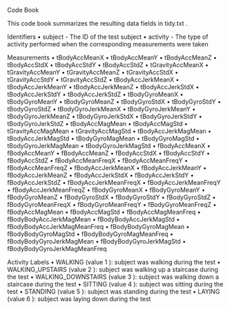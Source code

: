 Code Book

This code book summarizes the resulting data fields in tidy.txt .

Identifiers • subject - The ID of the test subject • activity - The type of activity performed when the corresponding measurements were taken

Measurements • tBodyAccMeanX • tBodyAccMeanY • tBodyAccMeanZ • tBodyAccStdX • tBodyAccStdY • tBodyAccStdZ • tGravityAccMeanX • tGravityAccMeanY • tGravityAccMeanZ • tGravityAccStdX • tGravityAccStdY • tGravityAccStdZ • tBodyAccJerkMeanX • tBodyAccJerkMeanY • tBodyAccJerkMeanZ • tBodyAccJerkStdX • tBodyAccJerkStdY • tBodyAccJerkStdZ • tBodyGyroMeanX • tBodyGyroMeanY • tBodyGyroMeanZ • tBodyGyroStdX • tBodyGyroStdY • tBodyGyroStdZ • tBodyGyroJerkMeanX • tBodyGyroJerkMeanY • tBodyGyroJerkMeanZ • tBodyGyroJerkStdX • tBodyGyroJerkStdY • tBodyGyroJerkStdZ • tBodyAccMagMean • tBodyAccMagStd • tGravityAccMagMean • tGravityAccMagStd • tBodyAccJerkMagMean • tBodyAccJerkMagStd • tBodyGyroMagMean • tBodyGyroMagStd • tBodyGyroJerkMagMean • tBodyGyroJerkMagStd • fBodyAccMeanX • fBodyAccMeanY • fBodyAccMeanZ • fBodyAccStdX • fBodyAccStdY • fBodyAccStdZ • fBodyAccMeanFreqX • fBodyAccMeanFreqY • fBodyAccMeanFreqZ • fBodyAccJerkMeanX • fBodyAccJerkMeanY • fBodyAccJerkMeanZ • fBodyAccJerkStdX • fBodyAccJerkStdY • fBodyAccJerkStdZ • fBodyAccJerkMeanFreqX • fBodyAccJerkMeanFreqY • fBodyAccJerkMeanFreqZ • fBodyGyroMeanX • fBodyGyroMeanY • fBodyGyroMeanZ • fBodyGyroStdX • fBodyGyroStdY • fBodyGyroStdZ • fBodyGyroMeanFreqX • fBodyGyroMeanFreqY • fBodyGyroMeanFreqZ • fBodyAccMagMean • fBodyAccMagStd • fBodyAccMagMeanFreq • fBodyBodyAccJerkMagMean • fBodyBodyAccJerkMagStd • fBodyBodyAccJerkMagMeanFreq • fBodyBodyGyroMagMean • fBodyBodyGyroMagStd • fBodyBodyGyroMagMeanFreq • fBodyBodyGyroJerkMagMean • fBodyBodyGyroJerkMagStd • fBodyBodyGyroJerkMagMeanFreq

Activity Labels • WALKING (value 1 ): subject was walking during the test • WALKING_UPSTAIRS (value 2 ): subject was walking up a staircase during the test • WALKING_DOWNSTAIRS (value 3 ): subject was walking down a staircase during the test • SITTING (value 4 ): subject was sitting during the test • STANDING (value 5 ): subject was standing during the test • LAYING (value 6 ): subject was laying down during the test
